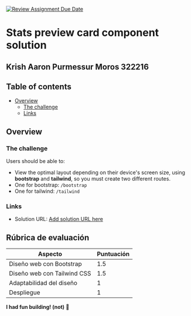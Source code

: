 [![Review Assignment Due Date](https://classroom.github.com/assets/deadline-readme-button-22041afd0340ce965d47ae6ef1cefeee28c7c493a6346c4f15d667ab976d596c.svg)](https://classroom.github.com/a/IgWJanRF)
# Stats preview card component solution

## Krish Aaron Purmessur Moros  322216

## Table of contents

- [Overview](#overview)
  - [The challenge](#the-challenge)
  - [Links](#links)

## Overview

### The challenge

Users should be able to:

- View the optimal layout depending on their device's screen size, using **bootstrap** and **tailwind**, so you must create two different routes.
- One for bootstrap: `/bootstrap`
- One for tailwind: `/tailwind`

### Links

- Solution URL: [Add solution URL here](https://dsaw-2025-i.github.io/tailwind-bootstrap-Kapum357/)

## Rúbrica de evaluación

| Aspecto                     | Puntuación |
| --------------------------- | ---------- |
| Diseño web con Bootstrap    | 1.5        |
| Diseño web con Tailwind CSS | 1.5        |
| Adaptabilidad del diseño    | 1          |
| Despliegue                  | 1          |

**I had fun building! (not)** 🚀
